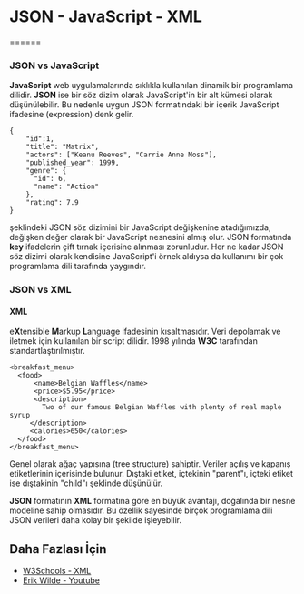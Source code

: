# JSON - JavaScript - XML
======

### JSON vs JavaScript
**JavaScript** web uygulamalarında sıklıkla kullanılan dinamik bir programlama dilidir. **JSON** ise bir söz dizim olarak JavaScript'in bir alt kümesi olarak düşünülebilir. 
Bu nedenle uygun JSON formatındaki bir içerik JavaScript ifadesine (expression) denk gelir.

```
{
    "id":1,
    "title": "Matrix",
    "actors": ["Keanu Reeves", "Carrie Anne Moss"],
    "published_year": 1999,
    "genre": {
      "id": 6,
      "name": "Action"
    },
    "rating": 7.9
} 
```

şeklindeki JSON söz dizimini bir JavaScript değişkenine atadığımızda, değişken değer olarak bir JavaScript nesnesini almış olur. JSON formatında **key** ifadelerin
çift tırnak içerisine alınması zorunludur. Her ne kadar JSON söz dizimi olarak kendisine JavaScript'i örnek aldıysa da kullanımı bir çok programlama dili tarafında yaygındır.

### JSON vs XML

#### XML
e**X**tensible **M**arkup **L**anguage ifadesinin kısaltmasıdır. Veri depolamak ve iletmek için kullanılan bir script dilidir. 1998 yılında **W3C** tarafından standartlaştırılmıştır. 

```
<breakfast_menu>
  <food>
      <name>Belgian Waffles</name>
      <price>$5.95</price>
      <description>
        Two of our famous Belgian Waffles with plenty of real maple syrup
     </description>
     <calories>650</calories>
  </food>
</breakfast_menu>
```

Genel olarak ağaç yapısına (tree structure) sahiptir. Veriler açılış ve kapanış etiketlerinin içerisinde bulunur. Dıştaki etiket, içtekinin "parent"ı, içteki etiket ise
dıştakinin "child"ı şeklinde düşünülür.

**JSON** formatının **XML** formatına göre en büyük avantajı, doğalında bir nesne modeline sahip olmasıdır. Bu özellik sayesinde birçok programlama dili JSON verileri
daha kolay bir şekilde işleyebilir.

 ## Daha Fazlası İçin
- [W3Schools - XML](https://www.w3schools.com/xml/default.asp)
- [Erik Wilde - Youtube](https://www.youtube.com/watch?v=jSx84DYwymo)

